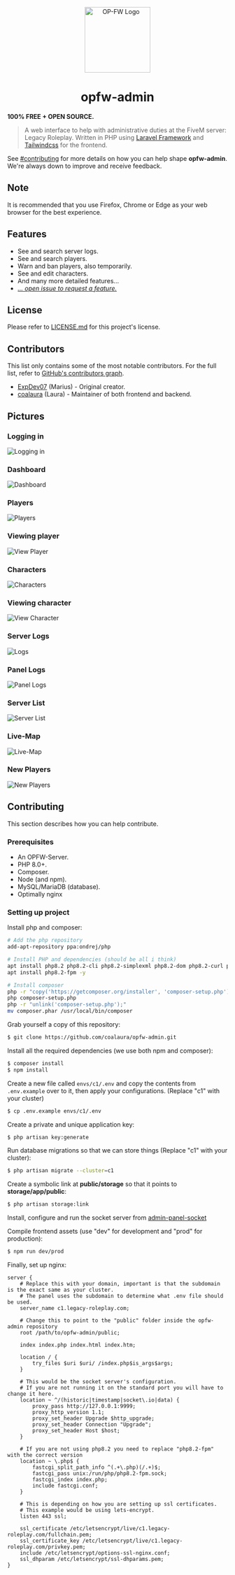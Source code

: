 <p align="center">
    <a href="https://legacy-roleplay.com" target="blank">
        <img src="https://github.com/coalaura/opfw-admin/raw/master/.github/opfw-logo.png" height="150px" width="150px" alt="OP-FW Logo" />
    </a>
</p>

<h1 align="center">
    opfw-admin
</h1>

<strong>100% FREE + OPEN SOURCE.</strong>

> A web interface to help with administrative duties at the FiveM server: Legacy Roleplay. Written in PHP using [Laravel Framework](https://laravel.com/) and
> [Tailwindcss](https://tailwindcss.com) for the frontend.

See [#contributing](#Contributing) for more details on how you can help shape **opfw-admin**. We're always down to improve and receive feedback.

## Note

It is recommended that you use Firefox, Chrome or Edge as your web browser for the best experience.

## Features
* See and search server logs.
* See and search players.
* Warn and ban players, also temporarily.
* See and edit characters.
* And many more detailed features...
* [*... open issue to request a feature.*](https://github.com/coalaura/opfw-admin/issues/new/choose)

## License
Please refer to [LICENSE.md](https://github.com/coalaura/opfw-admin/blob/master/LICENSE.md) for this project's license.

## Contributors
This list only contains some of the most notable contributors. For the full list, refer to [GitHub's contributors graph](https://github.com/coalaura/opfw-admin/graphs/contributors).
* [ExpDev07](https://github.com/ExpDev07) (Marius) - Original creator.
* [coalaura](https://github.com/coalaura) (Laura) - Maintainer of both frontend and backend.

## Pictures

### Logging in
![Logging in](.github/screenshots/logging_in.PNG)

### Dashboard
![Dashboard](.github/screenshots/dashboard.PNG)

### Players
![Players](.github/screenshots/players.PNG)

### Viewing player
![View Player](.github/screenshots/player.PNG)

### Characters
![Characters](.github/screenshots/characters.PNG)

### Viewing character
![View Character](.github/screenshots/character.PNG)

### Server Logs
![Logs](.github/screenshots/logs.PNG)

### Panel Logs
![Panel Logs](.github/screenshots/panel_logs.PNG)

### Server List
![Server List](.github/screenshots/servers.PNG)

### Live-Map
![Live-Map](.github/screenshots/livemap.png)

### New Players
![New Players](.github/screenshots/new_players.png)

## Contributing
This section describes how you can help contribute.

### Prerequisites
* An OPFW-Server.
* PHP 8.0+.
* Composer.
* Node (and npm).
* MySQL/MariaDB (database).
* Optimally nginx

### Setting up project
Install php and composer:
```bash
# Add the php repository
add-apt-repository ppa:ondrej/php

# Install PHP and dependencies (should be all i think)
apt install php8.2 php8.2-cli php8.2-simplexml php8.2-dom php8.2-curl php8.2-gmp php8.2-mysql php8.2-gd php8.2-mbstring php8.2-imagick -y
apt install php8.2-fpm -y

# Install composer
php -r "copy('https://getcomposer.org/installer', 'composer-setup.php');"
php composer-setup.php
php -r "unlink('composer-setup.php');"
mv composer.phar /usr/local/bin/composer
```

Grab yourself a copy of this repository:
```bash
$ git clone https://github.com/coalaura/opfw-admin.git
```

Install all the required dependencies (we use both npm and composer):
```bash
$ composer install
$ npm install
```

Create a new file called ``envs/c1/.env`` and copy the contents from ``.env.example`` over to it, then apply your configurations. (Replace "c1" with your cluster)
```bash
$ cp .env.example envs/c1/.env
```

Create a private and unique application key:
```bash
$ php artisan key:generate
```

Run database migrations so that we can store things (Replace "c1" with your cluster):
```bash
$ php artisan migrate --cluster=c1
```

Create a symbolic link at **public/storage** so that it points to **storage/app/public**:
```bash
$ php artisan storage:link
```

Install, configure and run the socket server from [admin-panel-socket](https://github.com/coalaura/admin-panel-socket)

Compile frontend assets (use "dev" for development and "prod" for production):
```bash
$ npm run dev/prod
```

Finally, set up nginx:
```nginx
server {
    # Replace this with your domain, important is that the subdomain is the exact same as your cluster.
    # The panel uses the subdomain to determine what .env file should be used.
    server_name c1.legacy-roleplay.com;

    # Change this to point to the "public" folder inside the opfw-admin repository
    root /path/to/opfw-admin/public;

    index index.php index.html index.htm;

    location / {
        try_files $uri $uri/ /index.php$is_args$args;
    }

    # This would be the socket server's configuration.
    # If you are not running it on the standard port you will have to change it here.
    location ~ ^/(historic|timestamp|socket\.io|data) {
        proxy_pass http://127.0.0.1:9999;
        proxy_http_version 1.1;
        proxy_set_header Upgrade $http_upgrade;
        proxy_set_header Connection "Upgrade";
        proxy_set_header Host $host;
    }

    # If you are not using php8.2 you need to replace "php8.2-fpm" with the correct version
    location ~ \.php$ {
        fastcgi_split_path_info ^(.+\.php)(/.+)$;
        fastcgi_pass unix:/run/php/php8.2-fpm.sock;
        fastcgi_index index.php;
        include fastcgi.conf;
    }

    # This is depending on how you are setting up ssl certificates.
    # This example would be using lets-encrypt.
    listen 443 ssl;

    ssl_certificate /etc/letsencrypt/live/c1.legacy-roleplay.com/fullchain.pem;
    ssl_certificate_key /etc/letsencrypt/live/c1.legacy-roleplay.com/privkey.pem;
    include /etc/letsencrypt/options-ssl-nginx.conf;
    ssl_dhparam /etc/letsencrypt/ssl-dhparams.pem;
}
```
